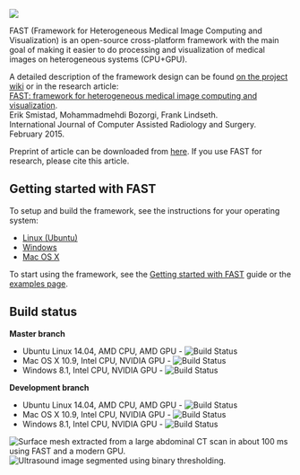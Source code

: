 ![](https://github.com/smistad/FAST/wiki/images/fast_logo.png)

FAST (Framework for Heterogeneous Medical Image Computing and Visualization) is an open-source cross-platform framework with the main goal of making it easier to do processing and visualization of medical images on heterogeneous systems (CPU+GPU).

A detailed description of the framework design can be found [on the project wiki](https://github.com/smistad/FAST/wiki/Framework-Design) or in the research article:  
[FAST: framework for heterogeneous medical image computing and visualization](http://dx.doi.org/10.1007/s11548-015-1158-5).  
Erik Smistad, Mohammadmehdi Bozorgi, Frank Lindseth.  
International Journal of Computer Assisted Radiology and Surgery. February 2015.

Preprint of article can be downloaded from [here](http://www.eriksmistad.no/wp-content/uploads/FAST_framework_for_heterogeneous_medical_image_computing_and_visualization.pdf).
If you use FAST for research, please cite this article.

Getting started with FAST
-------------------------

To setup and build the framework, see the instructions for your operating system:
* [Linux (Ubuntu)](https://github.com/smistad/FAST/wiki/Linux-instructions)
* [Windows](https://github.com/smistad/FAST/wiki/Windows-instructions)
* [Mac OS X](https://github.com/smistad/FAST/wiki/Mac-OS-X-instructions)

To start using the framework, see the [Getting started with FAST](https://github.com/smistad/FAST/wiki/Getting-started-with-FAST) guide or the [examples page](https://github.com/smistad/FAST/wiki/Examples).

Build status
-------------------------
**Master branch**
* Ubuntu Linux 14.04, AMD CPU, AMD GPU - ![Build Status](http://eriksmistad.no/upload/build/FAST-Ubuntu-AMD-Master-NO-Visual.svg)
* Mac OS X 10.9, Intel CPU, NVIDIA GPU - ![Build Status](http://eriksmistad.no/upload/build/FAST-Mac-Master.svg)
* Windows 8.1, Intel CPU, NVIDIA GPU - ![Build Status](http://eriksmistad.no/upload/build/FAST-Windows-Master.svg)

**Development branch**
* Ubuntu Linux 14.04, AMD CPU, AMD GPU - ![Build Status](http://eriksmistad.no/upload/build/FAST-Ubuntu-AMD-Development-NO-Visual.svg)
* Mac OS X 10.9, Intel CPU, NVIDIA GPU - ![Build Status](http://eriksmistad.no/upload/build/FAST-Mac-Development.svg)
* Windows 8.1, Intel CPU, NVIDIA GPU - ![Build Status](http://eriksmistad.no/upload/build/FAST-Windows-Development.svg)

![Surface mesh extracted from a large abdominal CT scan in about 100 ms using FAST and a modern GPU.](https://github.com/smistad/FAST/wiki/images/surface_extraction.png) ![Ultrasound image segmented using binary thresholding.](https://github.com/smistad/FAST/wiki/images/binary_thresholding.png)
